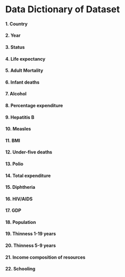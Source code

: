 # Data Dictionary of Dataset

#### 1. Country
#### 2. Year
#### 3. Status
#### 4. Life expectancy
#### 5. Adult Mortality
#### 6. Infant deaths
#### 7.	Alcohol
#### 8. Percentage expenditure
#### 9. Hepatitis B
#### 10. Measles
#### 11. BMI
#### 12. Under-five deaths
#### 13. Polio
#### 14. Total expenditure
#### 15. Diphtheria
#### 16. HIV/AIDS
#### 17. GDP
#### 18. Population
#### 19. Thinness 1-19 years
#### 20. Thinness 5-9 years
#### 21. Income composition of resources
#### 22. Schooling
